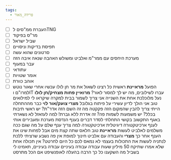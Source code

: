 ```yaml
---
tags:
  - פרידה_מאור
---
```


- [ ] העברת ממ"סים לTNG
- [ ] מר"ס בפיקוד
- [ ] שביל ישראל
- [ ] תפיסת בדיקות וניסויים
- [ ] סרטונים שהוא עשה
- [ ] מערכת היחסים עם ממר"מ ואלביט ומשולש האהבה שנאה איבה הזה
- [ ] עבר במעוף
- [ ] עתודאי
- [ ] אומר שטויות
- [ ] אוהב כוורת
- [ ] הפועל
**מראיינת**
ראשית כל רצינו לשאול את מר חן לולו
עכשיו אחרי שאור נוטש למרו"ם וIT עברו  לשילובים, מה יש לך למסור לאור?
**מרואיין פחות מצחיק/חן לולו**
נעל מלוכלכת אחת
את השנייה אני צריך לשמור בבית למקרה שיקראו לי למילואים
טוב אני הולך לדיון עשירי על פיתוח בגלובל
**מצרי צועק/אור לוי**
כבר מההתחלה הייתי צריך להבין שהמקום הזה פקקטה
מה זה השם הזה אדר"ת? יש ראשי תיבות בכלל? יש משמעות לשמות פה?
זה אדרת ללא גברת!
למה לעזאזל לא נשארתי באגף התקשוב
בקושי התחלתי לסדר דברים בענף הנדסת מערכת ומעבירים אותי לענף ארכיטקטורה דיגיטלית
*ארכיטקטורה*
למה צריך ענף שלם על מה שגם ככה משלמים לאלביט לעשות
**מראיינת**
טוב חלאס שתה קצת מים
אבל לפחות שינו את הענף אחר כך
**מצרי**
והעבודה עם אלביט
חינוך למופת אין פה
נשבע שרציתי ללכת לנתניה לעשות את התכולות בעצמי
לא נמאס לכם כל היום לחרטט?
אין תכולה אחת שלא אמרו שתיקח 50 מיליון שעות עבודה
עבודה בעיניים
עבודה בעיניים, תאמינו לי
בשביל מה השקענו כל כך הרבה בהעלה לאופנשיפט אם הכל מתרסט

